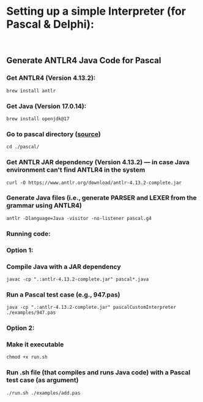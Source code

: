 

# Setting up a simple Interpreter (for Pascal & Delphi):
<br>

## Generate ANTLR4 Java Code for Pascal
### Get ANTLR4 (Version 4.13.2):
``brew install antlr``
### Get Java (Version 17.0.14):
``brew install openjdk@17``
### Go to pascal directory ([source](https://github.com/antlr/grammars-v4/tree/master/pascal))
``cd ./pascal/``
### Get ANTLR JAR dependency (Version 4.13.2) — in case Java environment can't find ANTLR4 in the system
``curl -O https://www.antlr.org/download/antlr-4.13.2-complete.jar`` 
### Generate Java files (i.e., generate PARSER and LEXER from the grammar using ANTLR4)
``antlr -Dlanguage=Java -visitor -no-listener pascal.g4``
### Running code: 
### Option 1: 
### Compile Java with a JAR dependency 
``javac -cp ".:antlr-4.13.2-complete.jar" pascal*.java``
### Run a Pascal test case (e.g., 947.pas)
``java -cp ".:antlr-4.13.2-complete.jar" pascalCustomInterpreter ./examples/947.pas``
### Option 2: 
### Make it executable
``chmod +x run.sh``
### Run .sh file (that compiles and runs Java code) with a Pascal test case (as argument)
``./run.sh ./examples/add.pas``